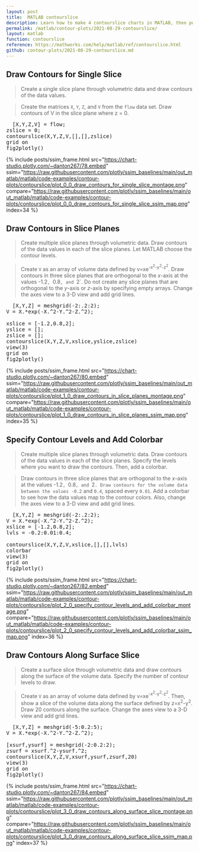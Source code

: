 ```yaml
---
layout: post
title:  MATLAB contourslice
description: Learn how to make 4 contourslice charts in MATLAB, then publish them to the Web with Plotly.
permalink: /matlab/contour-plots/2021-08-29-contourslice/
layout: matlab
function: contourslice
reference: https://mathworks.com/help/matlab/ref/contourslice.html
github: contour-plots/2021-08-29-contourslice.md
---
```


## Draw Contours for Single Slice

> Create a single slice plane through volumetric data and draw contours of the data values.

> Create the matrices `X`, `Y`, `Z`, and `V` from the `flow` data set. Draw contours of V in the slice plane where z = 0.

<pre class="mcode">
  [X,Y,Z,V] = flow;
zslice = 0;
contourslice(X,Y,Z,V,[],[],zslice)
grid on
fig2plotly()
</pre>

{% include posts/ssim_frame.html 
  src="https://chart-studio.plotly.com/~danton267/78.embed" 
  ssim="https://raw.githubusercontent.com/plotly/ssim_baselines/main/out_matlab/matlab/code-examples/contour-plots/contourslice/plot_0_0_draw_contours_for_single_slice_montage.png" 
  compare="https://raw.githubusercontent.com/plotly/ssim_baselines/main/out_matlab/matlab/code-examples/contour-plots/contourslice/plot_0_0_draw_contours_for_single_slice_ssim_map.png" 
  index=34
%}



<!--------------------- EXAMPLE BREAK ------------------------->

## Draw Contours in Slice Planes

> Create multiple slice planes through volumetric data. Draw contours of the data values in each of the slice planes. Let MATLAB choose the contour levels. 

> Create `V` as an array of volume data defined by v=xe<sup>-x<sup>2</sup>-y<sup>2</sup>-z<sup>2</sup></sup>. Draw contours in three slice planes that are orthogonal to the *x*-axis at the values -1.2`, `0.8`, and `2`. Do not create any slice planes that are orthogonal to the *y*-axis or *z*-axis by specifying empty arrays. Change the axes view to a 3-D view and add grid lines.

<pre class="mcode">
  [X,Y,Z] = meshgrid(-2:.2:2);
V = X.*exp(-X.^2-Y.^2-Z.^2);

xslice = [-1.2,0.8,2];   
yslice = [];
zslice = [];
contourslice(X,Y,Z,V,xslice,yslice,zslice)
view(3)
grid on
fig2plotly()
</pre>

{% include posts/ssim_frame.html 
  src="https://chart-studio.plotly.com/~danton267/80.embed" 
  ssim="https://raw.githubusercontent.com/plotly/ssim_baselines/main/out_matlab/matlab/code-examples/contour-plots/contourslice/plot_1_0_draw_contours_in_slice_planes_montage.png" 
  compare="https://raw.githubusercontent.com/plotly/ssim_baselines/main/out_matlab/matlab/code-examples/contour-plots/contourslice/plot_1_0_draw_contours_in_slice_planes_ssim_map.png" 
  index=35
%}



<!--------------------- EXAMPLE BREAK ------------------------->

## Specify Contour Levels and Add Colorbar

> Create multiple slice planes through volumetric data. Draw contours of the data values in each of the slice planes. Specify the levels where you want to draw the contours. Then, add a colorbar.

> Draw contours in three slice planes that are orthogonal to the *x*-axis at the values -1.2`, `0.8`, and `2`. Draw contours for the volume data between the values -0.2` and `0.4`, spaced every `0.01`. Add a colorbar to see how the data values map to the contour colors. Also, change the axes view to a 3-D view and add grid lines.

<pre class="mcode">
  [X,Y,Z] = meshgrid(-2:.2:2);
V = X.*exp(-X.^2-Y.^2-Z.^2);
xslice = [-1.2,0.8,2];   
lvls = -0.2:0.01:0.4;

contourslice(X,Y,Z,V,xslice,[],[],lvls)
colorbar
view(3)
grid on
fig2plotly()
</pre>

{% include posts/ssim_frame.html 
  src="https://chart-studio.plotly.com/~danton267/82.embed" 
  ssim="https://raw.githubusercontent.com/plotly/ssim_baselines/main/out_matlab/matlab/code-examples/contour-plots/contourslice/plot_2_0_specify_contour_levels_and_add_colorbar_montage.png" 
  compare="https://raw.githubusercontent.com/plotly/ssim_baselines/main/out_matlab/matlab/code-examples/contour-plots/contourslice/plot_2_0_specify_contour_levels_and_add_colorbar_ssim_map.png" 
  index=36
%}



<!--------------------- EXAMPLE BREAK ------------------------->

## Draw Contours Along Surface Slice

> Create a surface slice through volumetric data and draw contours along the surface of the volume data. Specify the number of contour levels to draw.

> Create `V` as an array of volume data defined by v=xe<sup>-x<sup>2</sup>-y<sup>2</sup>-z<sup>2</sup></sup>. Then, show a slice of the volume data along the surface defined by z=x<sup>2</sup>-y<sup>2</sup>. Draw 20 contours along the surface. Change the axes view to a 3-D view and add grid lines.

<pre class="mcode">
  [X,Y,Z] = meshgrid(-5:0.2:5);
V = X.*exp(-X.^2-Y.^2-Z.^2);

[xsurf,ysurf] = meshgrid(-2:0.2:2);
zsurf = xsurf.^2-ysurf.^2;
contourslice(X,Y,Z,V,xsurf,ysurf,zsurf,20)
view(3)
grid on
fig2plotly()
</pre>

{% include posts/ssim_frame.html 
  src="https://chart-studio.plotly.com/~danton267/84.embed" 
  ssim="https://raw.githubusercontent.com/plotly/ssim_baselines/main/out_matlab/matlab/code-examples/contour-plots/contourslice/plot_3_0_draw_contours_along_surface_slice_montage.png" 
  compare="https://raw.githubusercontent.com/plotly/ssim_baselines/main/out_matlab/matlab/code-examples/contour-plots/contourslice/plot_3_0_draw_contours_along_surface_slice_ssim_map.png" 
  index=37
%}



<!--------------------- EXAMPLE BREAK ------------------------->

